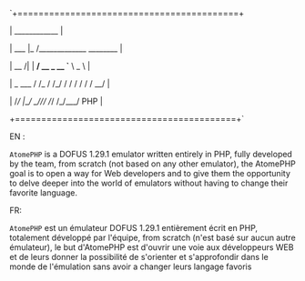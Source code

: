 `+==========================================+

|   ____________                           |

|   ___    |_  /_____________ ________     |

|   __  /| |  __/  __ \_  __ `__ \  _ \    |

|   _  ___ / /_ / /_/ /  / / / / /  __/    |

|   /_/  |_\__/ \____//_/ /_/ /_/\___/ PHP |

+==========================================+`

EN :

`AtomePHP` is a DOFUS 1.29.1 emulator written entirely in PHP, fully developed by the team, from scratch (not based on any other emulator), the AtomePHP goal is to open a way for Web developers and to give them the opportunity to delve deeper into the world of emulators without having to change their favorite language.

FR:

`AtomePHP` est un émulateur DOFUS 1.29.1 entièrement écrit en PHP, totalement développé par l'équipe, from scratch (n'est basé sur aucun autre émulateur), le but d'AtomePHP est d'ouvrir une voie aux développeurs WEB et de leurs donner la possibilité de s'orienter et s'approfondir dans le monde de l'émulation sans avoir a changer leurs langage favoris
